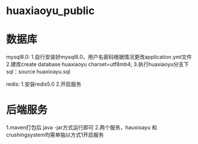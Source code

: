 # huaxiaoyu_public

# 数据库
mysql8.0:
1.自行安装好mysql8.0，用户名密码根据情况更改application.yml文件
2.建库create database huaxiaoyu charset=utf8mb4;
3.执行huaxiaoyu分支下sql：source huaxioayu.sql

redis:
1.安装redis5.0
2.开启服务

# 后端服务
1.maven打包后 java -jar方式运行即可
2.两个服务，hauxioayu 和 crushingsystem均需单独以方式1开启服务

